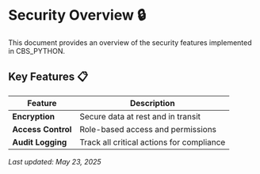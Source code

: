 # Security Overview 🔒

This document provides an overview of the security features implemented in CBS_PYTHON.

## Key Features 📋

| Feature            | Description                              |
|--------------------|------------------------------------------|
| **Encryption**     | Secure data at rest and in transit       |
| **Access Control** | Role-based access and permissions        |
| **Audit Logging**  | Track all critical actions for compliance|

_Last updated: May 23, 2025_
